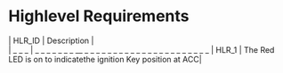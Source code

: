 # Highlevel Requirements
| HLR_ID | Description |                                                 
| _ _ _  | _ _ _ _ _ _ _ __ _ _ _ _ _ _ _ _ _ _ _ _ _ _ _ _ _ _ _ _ _ _
| HLR_1  | The Red LED is on to indicatethe ignition Key position at ACC| 
